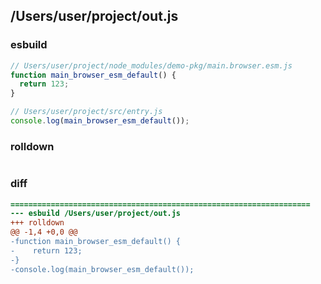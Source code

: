 ## /Users/user/project/out.js
### esbuild
```js
// Users/user/project/node_modules/demo-pkg/main.browser.esm.js
function main_browser_esm_default() {
  return 123;
}

// Users/user/project/src/entry.js
console.log(main_browser_esm_default());
```
### rolldown
```js

```
### diff
```diff
===================================================================
--- esbuild	/Users/user/project/out.js
+++ rolldown	
@@ -1,4 +0,0 @@
-function main_browser_esm_default() {
-    return 123;
-}
-console.log(main_browser_esm_default());

```
